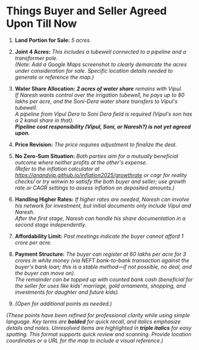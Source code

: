 # **Things Buyer and Seller Agreed Upon Till Now**

1. **Land Portion for Sale:** *5 acres.*

2. **Joint 4 Acres:** *This includes a tubewell connected to a pipeline and a transformer pole.*\
   *(Note: Add a Google Maps screenshot to clearly demarcate the acres under consideration for sale. Specific location details needed to generate or reference the map.)*

3. **Water Share Allocation:** ***2 acres of water share*** *remains with Vipul.*\
   *If Naresh wants control over the irrigation tubewell, he pays up to 80 lakhs per acre, and the Soni-Dera water share transfers to Vipul's tubewell.*\
   *A pipeline from Vipul Dera to Soni Dera field is required (Vipul's son has a 2 kanal share in that).*\
   ***Pipeline cost responsibility (Vipul, Soni, or Naresh?) is not yet agreed upon.***

4. **Price Revision:** *The price requires adjustment to finalize the deal.*

5. **No Zero-Sum Situation:** *Both parties aim for a mutually beneficial outcome where neither profits at the other's expense.*\
   *(Refer to the inflation calculator at https://anandvip.github.io/inflation2025/growthrate or cagr for reality checks/ or try winwin to satisfy the both buyer and seller; use growth rate or CAGR settings to assess inflation on deposited amounts.)*

6. **Handling Higher Rates:** *If higher rates are needed, Naresh can involve his network for investment, but initial documents only include Vipul and Naresh.*\
   *After the first stage, Naresh can handle his share documentation in a second stage independently.*

7. **Affordability Limit:** *Past meetings indicate the buyer cannot afford 1 crore per acre.*

8. **Payment Structure:** *The buyer can register at 60 lakhs per acre for 3 crores in white money (via NEFT bank-to-bank transaction against the buyer's bank loan; this is a stable method—if not possible, no deal, and the buyer can move on).*\
   *The remainder can be topped up with counted bank cash (beneficial for the seller for uses like kids' marriage, gold ornaments, shopping, and investments for daughter and future kids).*

9. *(Open for additional points as needed.)*

*(These points have been refined for professional clarity while using simple language. Key terms are **bolded** for quick recall, and italics emphasize details and notes. Unresolved items are highlighted in **triple italics** for easy spotting. This format supports quick review and scanning. Provide location coordinates or a URL for the map to include a visual reference.)*
